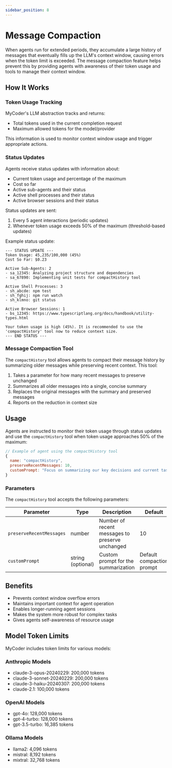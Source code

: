 ```yaml
---
sidebar_position: 8
---
```


# Message Compaction

When agents run for extended periods, they accumulate a large history of messages that eventually fills up the LLM's context window, causing errors when the token limit is exceeded. The message compaction feature helps prevent this by providing agents with awareness of their token usage and tools to manage their context window.

## How It Works

### Token Usage Tracking

MyCoder's LLM abstraction tracks and returns:
- Total tokens used in the current completion request
- Maximum allowed tokens for the model/provider

This information is used to monitor context window usage and trigger appropriate actions.

### Status Updates

Agents receive status updates with information about:
- Current token usage and percentage of the maximum
- Cost so far
- Active sub-agents and their status
- Active shell processes and their status
- Active browser sessions and their status

Status updates are sent:
1. Every 5 agent interactions (periodic updates)
2. Whenever token usage exceeds 50% of the maximum (threshold-based updates)

Example status update:
```
--- STATUS UPDATE ---
Token Usage: 45,235/100,000 (45%)
Cost So Far: $0.23

Active Sub-Agents: 2
- sa_12345: Analyzing project structure and dependencies
- sa_67890: Implementing unit tests for compactHistory tool

Active Shell Processes: 3
- sh_abcde: npm test
- sh_fghij: npm run watch
- sh_klmno: git status

Active Browser Sessions: 1
- bs_12345: https://www.typescriptlang.org/docs/handbook/utility-types.html

Your token usage is high (45%). It is recommended to use the 'compactHistory' tool now to reduce context size.
--- END STATUS ---
```

### Message Compaction Tool

The `compactHistory` tool allows agents to compact their message history by summarizing older messages while preserving recent context. This tool:

1. Takes a parameter for how many recent messages to preserve unchanged
2. Summarizes all older messages into a single, concise summary
3. Replaces the original messages with the summary and preserved messages
4. Reports on the reduction in context size

## Usage

Agents are instructed to monitor their token usage through status updates and use the `compactHistory` tool when token usage approaches 50% of the maximum:

```javascript
// Example of agent using the compactHistory tool
{
  name: "compactHistory",
  preserveRecentMessages: 10,
  customPrompt: "Focus on summarizing our key decisions and current tasks."
}
```

### Parameters

The `compactHistory` tool accepts the following parameters:

| Parameter | Type | Description | Default |
|-----------|------|-------------|---------|
| `preserveRecentMessages` | number | Number of recent messages to preserve unchanged | 10 |
| `customPrompt` | string (optional) | Custom prompt for the summarization | Default compaction prompt |

## Benefits

- Prevents context window overflow errors
- Maintains important context for agent operation
- Enables longer-running agent sessions
- Makes the system more robust for complex tasks
- Gives agents self-awareness of resource usage

## Model Token Limits

MyCoder includes token limits for various models:

### Anthropic Models
- claude-3-opus-20240229: 200,000 tokens
- claude-3-sonnet-20240229: 200,000 tokens
- claude-3-haiku-20240307: 200,000 tokens
- claude-2.1: 100,000 tokens

### OpenAI Models
- gpt-4o: 128,000 tokens
- gpt-4-turbo: 128,000 tokens
- gpt-3.5-turbo: 16,385 tokens

### Ollama Models
- llama2: 4,096 tokens
- mistral: 8,192 tokens
- mixtral: 32,768 tokens